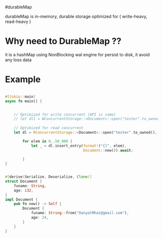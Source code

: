 #durableMap

durableMap is in-memory, durable storage
optimized for ( write-heavy, read-heavy )

# Why need to DurableMap ??
it is a hashMap using NonBlocking wal engine for persist to disk, 
it avoid any loss data


# Example

 ```rust
 
 #[tokio::main]
 async fn main() {
 
     
     // Optimized for write concurrent (API is same) 
     // let dl1 = WConcurrentStorage::<Document>::open("tester".to_owned(), 1000).await;
     
     // Optimized for read concurrent
     let dl = RConcurrentStorage::<Document>::open("tester".to_owned(), 1000).await;
 
         for elem in 0..50_000 {
             let _ = dl.insert_entry(format!("{}", elem), 
                                     Document::new()).await;
                            
         }
 }
 
 
 #[derive(Serialize, Deserialize, Clone)]
 struct Document {
     funame: String,
     age: i32,
 }
 impl Document {
     pub fn new() -> Self {
         Document { 
             funame: String::from("DanyalMhai@gmail.com"), 
             age: 24, 
         }
     }
 }
 
 
 
``` 
 
